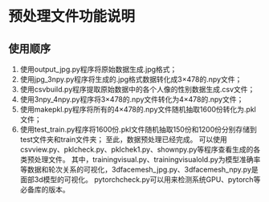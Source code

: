 # 预处理文件功能说明
## 使用顺序
1. 使用output_jpg.py程序将原始数据生成.jpg格式；
2. 使用jpg_3npy.py程序将生成的.jpg格式数据转化成3×478的.npy文件；
3. 使用csvbuild.py程序提取原始数据中的各个人像的性别数据生成.csv文件；
4. 使用3npy_4npy.py程序将3×478的.npy文件转化为4×478的.npy文件；
5. 使用makepkl.py程序将所有的4×478的.npy文件随机抽取1600份转化为.pkl文件；
6. 使用test_train.py程序将1600份.pkl文件随机抽取150份和1200份分别存储到test文件夹和train文件夹；
   至此，数据预处理已经完成。
   可以使用csvview.py、pklcheck.py、pklchek1.py、shownpy.py等程序查看生成的各类预处理文件。
   其中，trainingvisual.py、trainingvisualold.py为模型准确率等数据和轮次关系的可视化，3dfacemesh_jpg.py、3dfacemesh_npy.py是面部3d模型的可视化。
   pytorchcheck.py可以用来检测系统GPU、pytorch等必备库的版本。
